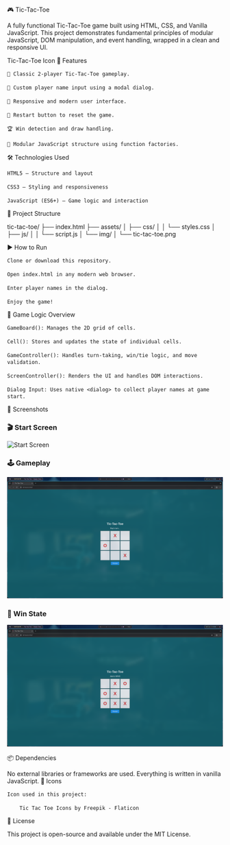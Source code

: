 🎮 Tic-Tac-Toe

A fully functional Tic-Tac-Toe game built using HTML, CSS, and Vanilla JavaScript. This project demonstrates fundamental principles of modular JavaScript, DOM manipulation, and event handling, wrapped in a clean and responsive UI.

Tic-Tac-Toe Icon
🚀 Features

    🎯 Classic 2-player Tic-Tac-Toe gameplay.

    🧍 Custom player name input using a modal dialog.

    📱 Responsive and modern user interface.

    🔁 Restart button to reset the game.

    🏆 Win detection and draw handling.

    🧠 Modular JavaScript structure using function factories.

🛠️ Technologies Used

    HTML5 – Structure and layout

    CSS3 – Styling and responsiveness

    JavaScript (ES6+) – Game logic and interaction

📂 Project Structure

tic-tac-toe/
├── index.html
├── assets/
│ ├── css/
│ │ └── styles.css
│ ├── js/
│ │ └── script.js
│ └── img/
│ └── tic-tac-toe.png

▶️ How to Run

    Clone or download this repository.

    Open index.html in any modern web browser.

    Enter player names in the dialog.

    Enjoy the game!

🧩 Game Logic Overview

    GameBoard(): Manages the 2D grid of cells.

    Cell(): Stores and updates the state of individual cells.

    GameController(): Handles turn-taking, win/tie logic, and move validation.

    ScreenController(): Renders the UI and handles DOM interactions.

    Dialog Input: Uses native <dialog> to collect player names at game start.

📸 Screenshots

### 🎬 Start Screen

![Start Screen](assets/screenshots/ss-1png)

### 🕹️ Gameplay

![Game In Progress](assets/screenshots/ss-2.png)

### 🏁 Win State

![Win Screen](assets/screenshots/ss-3.png)

📦 Dependencies

No external libraries or frameworks are used. Everything is written in vanilla JavaScript.
🎨 Icons

    Icon used in this project:

        Tic Tac Toe Icons by Freepik - Flaticon

📃 License

This project is open-source and available under the MIT License.
